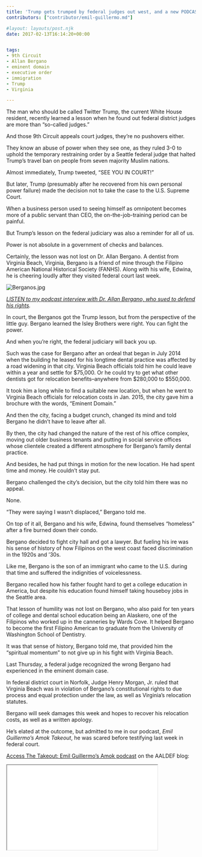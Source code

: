 ```yaml
---
title: 'Trump gets trumped by federal judges out west, and a new PODCAST– In Virginia, a judge protects a Filipino American’s rights'
contributors: ["contributor/emil-guillermo.md"]

#layout: layouts/post.njk
date: 2017-02-13T16:14:20+00:00


tags:
- 9th Circuit
- Allan Bergano
- eminent domain
- executive order
- immigration
- Trump
- Virginia

---
```


The man who should be called Twitter Trump, the current White House resident,
recently learned a lesson when he found out federal district judges are more
than “so-called judges.”

And those 9th Circuit appeals court judges, they’re no pushovers either.

They know an abuse of power when they see one, as they ruled 3-0 to uphold the
temporary restraining order by a Seattle federal judge that halted Trump’s
travel ban on people from seven majority Muslim nations.

Almost immediately, Trump tweeted, “SEE YOU IN COURT!”

But later, Trump (presumably after he recovered from his own personal power
failure) made the decision not to take the case to the U.S. Supreme Court.

When a business person used to seeing himself as omnipotent becomes more of a
public servant than CEO, the on-the-job-training period can be painful.

But Trump’s lesson on the federal judiciary was also a reminder for all of us.

Power is not absolute in a government of checks and balances.

Certainly, the lesson was not lost on Dr. Allan Bergano. A dentist from Virginia
Beach, Virginia, Bergano is a friend of mine through the Filipino American
National Historical Society (FANHS). Along with his wife, Edwina, he is cheering
loudly after they visited federal court last week.

![Berganos.jpg](/uploads/Berganos.jpg)

_[LISTEN to my podcast interview with Dr. Allan Bergano, who sued to defend his
rights](/uploads/audio/EGBergano2.13.17.mp3)._

In court, the Berganos got the Trump lesson, but from the perspective of the
little guy. Bergano learned the Isley Brothers were right. You can fight the
power.

And when you’re right, the federal judiciary will back you up.

Such was the case for Bergano after an ordeal that began in July 2014 when the
building he leased for his longtime dental practice was affected by a road
widening in that city. Virginia Beach officials told him he could leave within a
year and settle for $75,000. Or he could try to get what other dentists got for
relocation benefits–anywhere from $280,000 to $550,000.

It took him a long while to find a suitable new location, but when he went to
Virginia Beach officials for relocation costs in Jan. 2015, the city gave him a
brochure with the words, “Eminent Domain.”

And then the city, facing a budget crunch, changed its mind and told Bergano he
didn’t have to leave after all.

By then, the city had changed the nature of the rest of his office complex,
moving out older business tenants and putting in social service offices whose
clientele created a different atmosphere for Bergano’s family dental practice.

And besides, he had put things in motion for the new location. He had spent time
and money. He couldn’t stay put.

Bergano challenged the city’s decision, but the city told him there was no
appeal.

None.

“They were saying I wasn’t displaced,” Bergano told me.

On top of it all, Bergano and his wife, Edwina, found themselves “homeless”
after a fire burned down their condo.

Bergano decided to fight city hall and got a lawyer. But fueling his ire was his
sense of history of how Filipinos on the west coast faced discrimination in the
1920s and ’30s.

Like me, Bergano is the son of an immigrant who came to the U.S. during that
time and suffered the indignities of voicelessness.

Bergano recalled how his father fought hard to get a college education in
America, but despite his education found himself taking houseboy jobs in the
Seattle area.

That lesson of humility was not lost on Bergano, who also paid for ten years of
college and dental school education being an Alaskero, one of the Filipinos who
worked up in the canneries by Wards Cove. It helped Bergano to become the first
Filipino American to graduate from the University of Washington School of
Dentistry.

It was that sense of history, Bergano told me, that provided him the “spiritual
momentum” to not give up in his fight with Virginia Beach.

Last Thursday, a federal judge recognized the wrong Bergano had experienced in
the eminent domain case.

In federal district court in Norfolk, Judge Henry Morgan, Jr. ruled that
Virginia Beach was in violation of Bergano’s constitutional rights to due
process and equal protection under the law, as well as Virginia’s relocation
statutes.

Bergano will seek damages this week and hopes to recover his relocation costs,
as well as a written apology.

He’s elated at the outcome, but admitted to me in our podcast, _Emil Guillermo’s
Amok Takeout_, he was scared before testifying last week in federal court.

[Access The Takeout: Emil Guillermo’s Amok
podcast](/uploads/audio/EGBergano2.13.17.mp3) on the AALDEF blog:

<iframe
src="//html5-player.libsyn.com/embed/episode/id/5093495/height/225/width/400/theme/standard/autonext/no/thumbnail/yes/autoplay/no/preload/no/no_addthis/no/direction/backward/no-cache/true/"
height="225" width="400" scrolling="no" allowfullscreen=""
webkitallowfullscreen="" mozallowfullscreen="" oallowfullscreen=""
msallowfullscreen=""></iframe>
